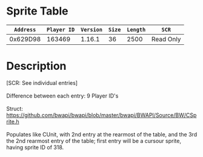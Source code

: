 # Sprite Table

| `Address` | `Player ID` | `Version` | `Size` | `Length` | `SCR` |
| ---------- | ----------- | --------- | ------ | -------- | ---- |
| 0x629D98 | 163469 | 1.16.1 | 36 | 2500 | Read Only |

# Description

[SCR: See individual entries]<br><br>Difference between each entry: 9 Player ID's<br><br>Struct:<br>https://github.com/bwapi/bwapi/blob/master/bwapi/BWAPI/Source/BW/CSprite.h<br><br>Populates like CUnit, with 2nd entry at the rearmost of the table, and the 3rd the 2nd rearmost entry of the table; first entry will be a cursour sprite, having sprite ID of 318.